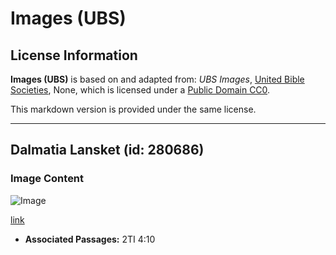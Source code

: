 # Images (UBS)

## License Information

**Images (UBS)** is based on and adapted from: _UBS Images_, [United Bible Societies](https://unitedbiblesocieties.org/), None, which is licensed under a [Public Domain CC0](https://creativecommons.org/public-domain/cc0/).

This markdown version is provided under the same license.



--------------------------------

## Dalmatia Lansket (id: 280686)

### Image Content

![Image](https://cdn.aquifer.bible/aquifer-content/resources/Media/WEB-0173_dalmatia_landscape.jpg)

[link](https://cdn.aquifer.bible/aquifer-content/resources/Media/WEB-0173_dalmatia_landscape.jpg)

* **Associated Passages:** 2TI 4:10

